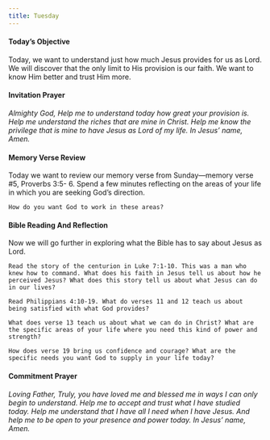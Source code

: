 ```yaml
---
title: Tuesday
---
```


#### Today’s Objective

Today, we want to understand just how much Jesus provides for us as Lord. We will discover that the only limit to His provision is our faith. We want to know Him better and trust Him more.

#### Invitation Prayer

_Almighty God, Help me to understand today how great your provision is. Help me understand the riches that are mine in Christ. Help me know the privilege that is mine to have Jesus as Lord of my life. In Jesus’ name, Amen._

#### Memory Verse Review

Today we want to review our memory verse from Sunday—memory verse #5, Proverbs 3:5- 6. Spend a few minutes reflecting on the areas of your life in which you are seeking God’s direction.

`How do you want God to work in these areas?`

#### Bible Reading And Reflection

Now we will go further in exploring what the Bible has to say about Jesus as Lord.

`Read the story of the centurion in Luke 7:1-10. This was a man who knew how to command. What does his faith in Jesus tell us about how he perceived Jesus? What does this story tell us about what Jesus can do in our lives?`

`Read Philippians 4:10-19. What do verses 11 and 12 teach us about being satisfied with what God provides?`

`What does verse 13 teach us about what we can do in Christ? What are the specific areas of your life where you need this kind of power and strength?`

`How does verse 19 bring us confidence and courage? What are the specific needs you want God to supply in your life today?`

#### Commitment Prayer

_Loving Father, Truly, you have loved me and blessed me in ways I can only begin to understand. Help me to accept and trust what I have studied today. Help me understand that I have all I need when I have Jesus. And help me to be open to your presence and power today. In Jesus’ name, Amen._